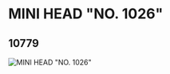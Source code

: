# MINI HEAD "NO. 1026"
## 10779
![MINI HEAD "NO. 1026"](https://lc-www-live-s.legocdn.com/media/bricks/5/2/6006819.jpg)